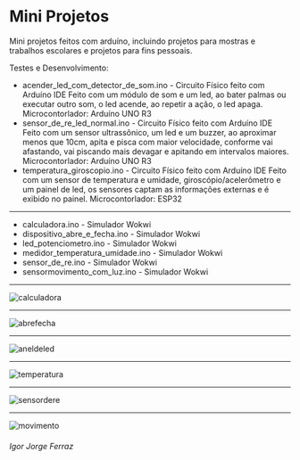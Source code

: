 # Mini Projetos 

Mini projetos feitos com arduíno, incluindo projetos para mostras e trabalhos escolares e projetos para fins pessoais.

Testes e Desenvolvimento:
- acender_led_com_detector_de_som.ino - Circuito Físico feito com Arduíno IDE
Feito com um módulo de som e um led, ao bater palmas ou executar outro som, o led acende, ao repetir a ação, o led apaga. Microcontorlador: Arduíno UNO R3
- sensor_de_re_led_normal.ino - Circuito Físico feito com Arduíno IDE
Feito com um sensor ultrassônico, um led e um buzzer, ao aproximar menos que 10cm, apita e pisca com maior velocidade, conforme vai afastando, vai piscando mais devagar e apitando em intervalos maiores. Microcontorlador: Arduíno UNO R3
- temperatura_giroscopio.ino - Circuito Físico feito com Arduíno IDE
Feito com um sensor de temperatura e umidade, giroscópio/acelerômetro e um painel de led, os sensores captam as informações externas e é exibido no painel. Microcontorlador: ESP32

---
- calculadora.ino - Simulador Wokwi
- dispositivo_abre_e_fecha.ino - Simulador Wokwi
- led_potenciometro.ino - Simulador Wokwi
- medidor_temperatura_umidade.ino - Simulador Wokwi
- sensor_de_re.ino - Simulador Wokwi
- sensormovimento_com_luz.ino - Simulador Wokwi

---  
![calculadora](https://github.com/IgorJF/Mini-Projetos-em-Arduino/assets/111748228/63cc5a7b-9c45-4609-9aea-d5b4c0dc8c28)

---
![abrefecha](https://github.com/IgorJF/Mini-Projetos-em-Arduino/assets/111748228/f31fc4d9-e3a3-4c8e-b09d-338141c52742)

---
![aneldeled](https://github.com/IgorJF/Mini-Projetos-em-Arduino/assets/111748228/8272b30c-ced1-43cb-8d37-1b90079e6af9)

---
![temperatura](https://github.com/IgorJF/Mini-Projetos-em-Arduino/assets/111748228/008f2b12-3f88-49ff-b60d-3a58bdd7bffe)

---
![sensordere](https://github.com/IgorJF/Mini-Projetos-em-Arduino/assets/111748228/ca2274dc-dc2e-403b-8b03-f71d41451ed0)

---
![movimento](https://github.com/IgorJF/Mini-Projetos-em-Arduino/assets/111748228/e1bded49-78af-4f86-9de7-68ac352501d7)

###### Igor Jorge Ferraz


